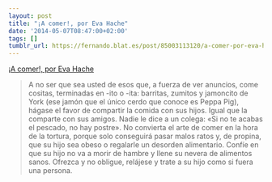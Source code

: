```yaml
---
layout: post
title: "¡A comer!, por Eva Hache"
date: '2014-05-07T08:47:00+02:00'
tags: []
tumblr_url: https://fernando.blat.es/post/85003113120/a-comer-por-eva-hache
---
```

[¡A comer!, por Eva Hache](http://smoda.elpais.com/articulos/a-comer-por-eva-hache/4781)  

> A no ser que sea usted de esos que, a fuerza de ver anuncios, come cositas, terminadas en -ito o -ita: barritas, zumitos y jamoncito de York (ese jamón que el único cerdo que conoce es Peppa Pig), hágase el favor de compartir la comida con sus hijos. Igual que la comparte con sus amigos. Nadie le dice a un colega: «Si no te acabas el pescado, no hay postre». No convierta el arte de comer en la hora de la tortura, porque solo conseguirá pasar malos ratos y, de propina, que su hijo sea obeso o regalarle un desorden alimentario. Confíe en que su hijo no va a morir de hambre y llene su nevera de alimentos sanos. Ofrezca y no obligue, relájese y trate a su hijo como si fuera una persona.
